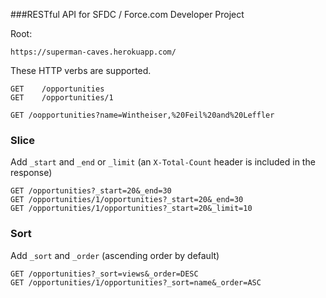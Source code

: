 ###RESTful API for SFDC / Force.com Developer Project

Root:
```
https://superman-caves.herokuapp.com/
```

These HTTP verbs are supported.
```
GET    /opportunities
GET    /opportunities/1
```

```
GET /oopportunities?name=Wintheiser,%20Feil%20and%20Leffler
```

### Slice

Add `_start` and `_end` or `_limit` (an `X-Total-Count` header is included in the response)

```
GET /opportunities?_start=20&_end=30
GET /opportunities/1/opportunities?_start=20&_end=30
GET /opportunities/1/opportunities?_start=20&_limit=10
```

### Sort

Add `_sort` and `_order` (ascending order by default)

```
GET /opportunities?_sort=views&_order=DESC
GET /opportunities/1/opportunities?_sort=name&_order=ASC
```
